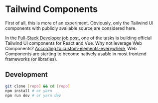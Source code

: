 # Tailwind Components

First of all, this is more of an experiment. Obviously, only the Tailwind UI components with publicly available source are considered here.

In the [Full-Stack Developer job post](https://jobs.tailwindui.com/full-stack-developer), one of the tasks is building official Tailwind UI components for React and Vue. Why not leverage Web Components? [According to custom-elements-everywhere](https://custom-elements-everywhere.com/), Web Components are starting to become natively usable in most frontend frameworks (or libraries).

## Development

```bash
git clone [repo] && cd [repo]
npm install # or yarn
npm run dev # or yarn dev
```